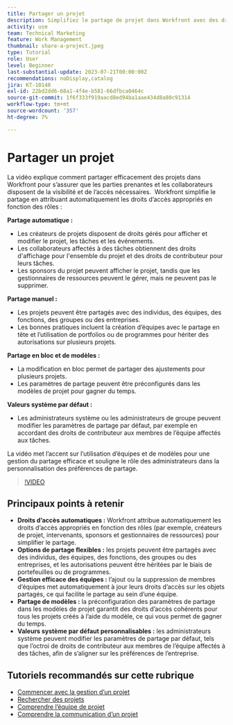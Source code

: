 ```yaml
---
title: Partager un projet
description: Simplifiez le partage de projet dans Workfront avec des droits d’accès automatiques, des options flexibles, une gestion en équipe, un partage de modèles et des valeurs système par défaut personnalisables pour une collaboration rationalisée.
activity: use
team: Technical Marketing
feature: Work Management
thumbnail: share-a-project.jpeg
type: Tutorial
role: User
level: Beginner
last-substantial-update: 2023-07-21T00:00:00Z
recommendations: noDisplay,catalog
jira: KT-10148
exl-id: 22bd2dd6-68a1-4f4e-b581-66dfbca0464c
source-git-commit: 1f6f333f919aacd8ed94ba1aae434d8a80c91314
workflow-type: tm+mt
source-wordcount: '357'
ht-degree: 7%

---
```


# Partager un projet

La vidéo explique comment partager efficacement des projets dans Workfront pour s’assurer que les parties prenantes et les collaborateurs disposent de la visibilité et de l’accès nécessaires. &#x200B; Workfront simplifie le partage en attribuant automatiquement les droits d’accès appropriés en fonction des rôles :

**Partage automatique :**
* Les créateurs de projets disposent de droits gérés pour afficher et modifier le projet, les tâches et les événements.
* Les collaborateurs affectés à des tâches obtiennent des droits d&#39;affichage pour l&#39;ensemble du projet et des droits de contributeur pour leurs tâches.
* Les sponsors du projet peuvent afficher le projet, tandis que les gestionnaires de ressources peuvent le gérer, mais ne peuvent pas le supprimer.

**Partage manuel :**
* Les projets peuvent être partagés avec des individus, des équipes, des fonctions, des groupes ou des entreprises.
* Les bonnes pratiques incluent la création d’équipes avec le partage en tête et l’utilisation de portfolios ou de programmes pour hériter des autorisations sur plusieurs projets.

**Partage en bloc et de modèles :**
* La modification en bloc permet de partager des ajustements pour plusieurs projets. &#x200B;
* Les paramètres de partage peuvent être préconfigurés dans les modèles de projet pour gagner du temps. &#x200B;

**Valeurs système par défaut :**
* Les administrateurs système ou les administrateurs de groupe peuvent modifier les paramètres de partage par défaut, par exemple en accordant des droits de contributeur aux membres de l’équipe affectés aux tâches.

La vidéo met l’accent sur l’utilisation d’équipes et de modèles pour une gestion du partage efficace et souligne le rôle des administrateurs dans la personnalisation des préférences de partage.

>[!VIDEO](https://video.tv.adobe.com/v/3418904/?quality=12&learn=on&enablevpops)

## Principaux points à retenir

* **Droits d’accès automatiques :** Workfront attribue automatiquement les droits d’accès appropriés en fonction des rôles (par exemple, créateurs de projet, intervenants, sponsors et gestionnaires de ressources) pour simplifier le partage. &#x200B;
* **Options de partage flexibles :** les projets peuvent être partagés avec des individus, des équipes, des fonctions, des groupes ou des entreprises, et les autorisations peuvent être héritées par le biais de portefeuilles ou de programmes. &#x200B;
* **Gestion efficace des équipes :** l’ajout ou la suppression de membres d’équipes met automatiquement à jour leurs droits d’accès sur les objets partagés, ce qui facilite le partage au sein d’une équipe. &#x200B;
* **Partage de modèles :** la préconfiguration des paramètres de partage dans les modèles de projet garantit des droits d’accès cohérents pour tous les projets créés à l’aide du modèle, ce qui vous permet de gagner du temps. &#x200B;
* **Valeurs système par défaut personnalisables :** les administrateurs système peuvent modifier les paramètres de partage par défaut, tels que l’octroi de droits de contributeur aux membres de l’équipe affectés à des tâches, afin de s’aligner sur les préférences de l’entreprise. &#x200B;


## Tutoriels recommandés sur cette rubrique

* [Commencer avec la gestion d’un projet](/help/manage-work/projects/getting-started-manage-a-project.md)
* [Rechercher des projets](/help/manage-work/projects/find-projects.md)
* [Comprendre l’équipe de projet](/help/manage-work/projects/understand-the-project-team.md)
* [Comprendre la communication d’un projet](/help/manage-work/projects/understand-project-communication.md)

